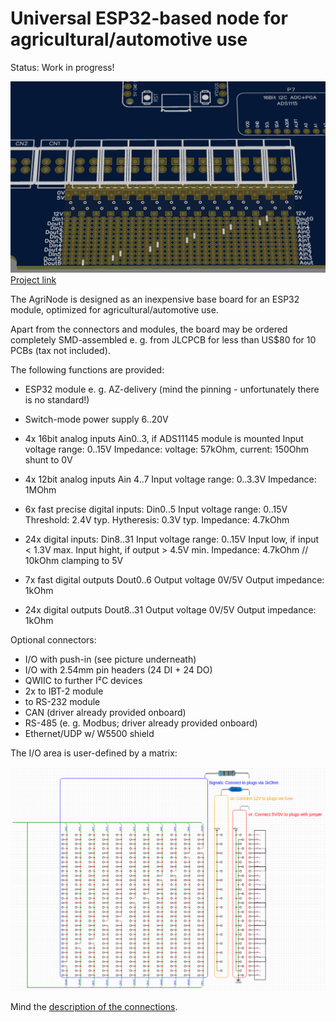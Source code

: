 # Universal ESP32-based node for agricultural/automotive use  
Status: Work in progress!

![pic](3D.png?raw=true)
[Project link](https://oshwlab.com/GoRoNb/generic_agri_node)

The AgriNode is designed as an inexpensive base board for an ESP32 module, optimized for agricultural/automotive use.

Apart from the connectors and modules, the board may be ordered completely SMD-assembled e. g. from JLCPCB for less than US$80 for 10 PCBs (tax not included).

The following functions are provided:

- ESP32 module e. g. AZ-delivery (mind the pinning - unfortunately there is no standard!)

- Switch-mode power supply 6..20V

- 4x 16bit analog inputs Ain0..3, if ADS11145 module is mounted
   Input voltage range: 0..15V
   Impedance: voltage: 57kOhm, current: 150Ohm shunt to 0V

- 4x 12bit analog inputs Ain 4..7
   Input voltage range: 0..3.3V
   Impedance: 1MOhm

- 6x fast precise digital inputs: Din0..5 
    Input voltage range: 0..15V
    Threshold: 2.4V typ.
    Hytheresis: 0.3V typ.
    Impedance: 4.7kOhm

- 24x digital inputs: Din8..31 
    Input voltage range: 0..15V
    Input low, if input < 1.3V max.
    Input hight, if output > 4.5V min.
    Impedance: 4.7kOhm // 10kOhm clamping to 5V

- 7x fast digital outputs Dout0..6
    Output voltage 0V/5V
    Output impedance: 1kOhm

- 24x digital outputs Dout8..31
    Output voltage 0V/5V
    Output impedance: 1kOhm

Optional connectors:
- I/O with push-in (see picture underneath)
- I/O with 2.54mm pin headers (24 DI + 24 DO)
- QWIIC to further I²C devices
- 2x to IBT-2 module
- to RS-232 module
- CAN (driver already provided onboard)
- RS-485 (e. g. Modbus; driver already provided onboard)
- Ethernet/UDP w/ W5500 shield

The I/O area is user-defined by a matrix:

![pic](documentation/routing_area.png?raw=true)

Mind the [description of the connections](documentation/Schematic_Drawings_Node.pdf).

